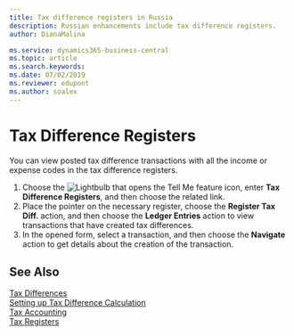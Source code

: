 ```yaml
---
title: Tax difference registers in Russia
description: Russian enhancements include tax difference registers.
author: DianaMalina

ms.service: dynamics365-business-central
ms.topic: article
ms.search.keywords:
ms.date: 07/02/2019
ms.reviewer: edupont
ms.author: soalex
---
```


# Tax Difference Registers

You can view posted tax difference transactions with all the income or expense codes in the tax difference registers.

1. Choose the ![Lightbulb that opens the Tell Me feature](../../media/ui-search/search_small.png "Tell me what you want to do") icon, enter **Tax Difference Registers**, and then choose the related link.
2. Place the pointer on the necessary register, choose the **Register Tax Diff.** action, and then choose the **Ledger Entries** action to view transactions that have created tax differences.
3. In the opened form, select a transaction, and then choose the **Navigate** action to get details about the creation of the transaction.

## See Also

[Tax Differences](Tax-Differences.md)  
[Setting up Tax Difference Calculation](Setting-up-Tax-Difference-Calculation.md)  
[Tax Accounting](Tax-Accounting.md)  
[Tax Registers](Tax-Registers.md)  

